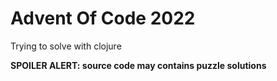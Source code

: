 # Advent Of Code 2022

Trying to solve with clojure

**SPOILER ALERT: source code may contains puzzle solutions**

